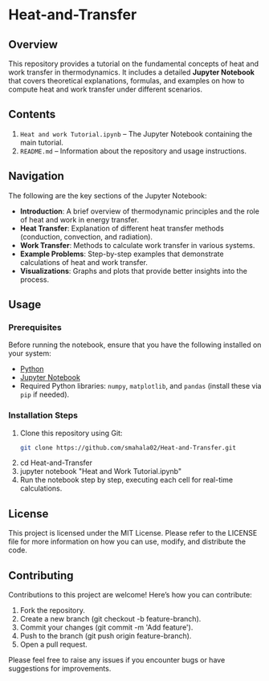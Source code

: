 # Heat-and-Transfer

## Overview
This repository provides a tutorial on the fundamental concepts of heat and work transfer in thermodynamics. It includes a detailed **Jupyter Notebook** that covers theoretical explanations, formulas, and examples on how to compute heat and work transfer under different scenarios.

## Contents
1. `Heat and work Tutorial.ipynb` – The Jupyter Notebook containing the main tutorial.
2. `README.md` – Information about the repository and usage instructions.

## Navigation
The following are the key sections of the Jupyter Notebook:

- **Introduction**: A brief overview of thermodynamic principles and the role of heat and work in energy transfer.
- **Heat Transfer**: Explanation of different heat transfer methods (conduction, convection, and radiation).
- **Work Transfer**: Methods to calculate work transfer in various systems.
- **Example Problems**: Step-by-step examples that demonstrate calculations of heat and work transfer.
- **Visualizations**: Graphs and plots that provide better insights into the process.

## Usage

### Prerequisites
Before running the notebook, ensure that you have the following installed on your system:
- [Python](https://www.python.org/downloads/)
- [Jupyter Notebook](https://jupyter.org/install)
- Required Python libraries: `numpy`, `matplotlib`, and `pandas` (install these via `pip` if needed).

### Installation Steps

1. Clone this repository using Git:
   ```bash
   git clone https://github.com/smahala02/Heat-and-Transfer.git
2. cd Heat-and-Transfer
3. jupyter notebook "Heat and Work Tutorial.ipynb"
4. Run the notebook step by step, executing each cell for real-time calculations.
   

## License
This project is licensed under the MIT License. Please refer to the LICENSE file for more information on how you can use, modify, and distribute the code.

## Contributing

Contributions to this project are welcome! Here’s how you can contribute:

1. Fork the repository.
2. Create a new branch (git checkout -b feature-branch).
3. Commit your changes (git commit -m 'Add feature').
4. Push to the branch (git push origin feature-branch).
5. Open a pull request.
   
Please feel free to raise any issues if you encounter bugs or have suggestions for improvements.


